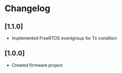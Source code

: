 # Changelog

## [1.1.0]

- Implemented FreeRTOS eventgroup for Tx condition


## [1.0.0]

- Created firmware project
